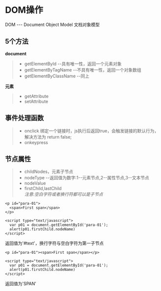 # DOM操作  

DOM --- Document Object Model 文档对象模型  

## 5个方法  
**document**
> - getElementById  --具有唯一性，返回一个元素对象
> - getElementByTagName  --不具有唯一性，返回一个对象数组
> - getElementByClassName   --同上

**元素**  
> - getAttribute
> - setAttribute


## 事件处理函数  
> - onclick 绑定一个链接时，js执行后返回true，会触发链接的默认行为，解决方法为 return false;  
> - onkeypress


## 节点属性  
> - childNodes，元素子节点 
> - nodeType  --返回值为数字:1--元素节点,2--属性节点,3--文本节点
> - nodeValue
> - firstChild,lastChild  
*注意:空白字符或者换行符都可以是子节点*
```
<p id="para-01">
  <span>First span</span>
</p>

<script type="text/javascript">
  var p01 = document.getElementById('para-01');
  alert(p01.firstChild.nodeName)
</script>
```

返回值为'#text'，换行字符与空白字符为第一子节点
```
<p id="para-01"><span>First span</span></p>

<script type="text/javascript">
  var p01 = document.getElementById('para-01');
  alert(p01.firstChild.nodeName)
</script>
```

返回值为'SPAN'



